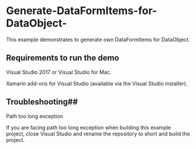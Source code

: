 # Generate-DataFormItems-for-DataObject-
This example demonstrates to generate own DataFormItems for DataObject.
## Requirements to run the demo ##

Visual Studio 2017 or Visual Studio for Mac.

Xamarin add-ons for Visual Studio (available via the Visual Studio installer).

## Troubleshooting##

Path too long exception

If you are facing path too long exception when building this example project, close Visual Studio and rename the repository to short and build the project.
